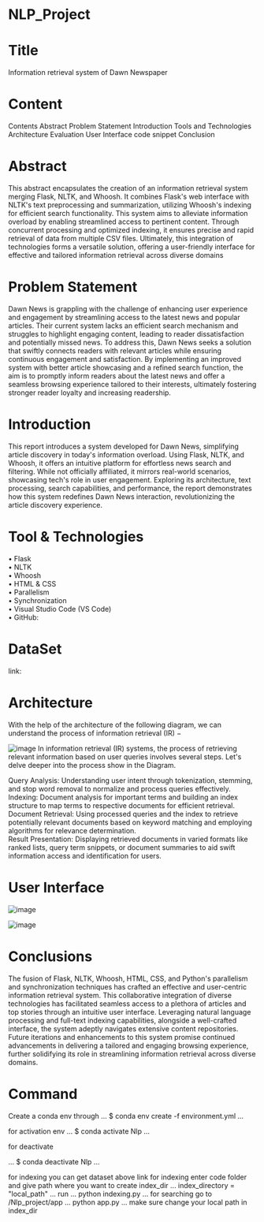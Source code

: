 # NLP_Project

# Title
Information retrieval system of
Dawn Newspaper
# Content
Contents
Abstract
Problem Statement
Introduction
Tools and Technologies
Architecture 
Evaluation
User Interface 
code snippet
Conclusion

# Abstract
This abstract encapsulates the creation of an information retrieval system merging Flask,
NLTK, and Whoosh. It combines Flask's web interface with NLTK's text preprocessing and
summarization, utilizing Whoosh's indexing for efficient search functionality. This system aims
to alleviate information overload by enabling streamlined access to pertinent content. Through
concurrent processing and optimized indexing, it ensures precise and rapid retrieval of data
from multiple CSV files. Ultimately, this integration of technologies forms a versatile solution,
offering a user-friendly interface for effective and tailored information retrieval across diverse
domains

# Problem Statement

Dawn News is grappling with the challenge of enhancing user experience and engagement by streamlining access to the latest news and popular articles. Their current system lacks an efficient search mechanism and struggles to highlight engaging content, leading to reader dissatisfaction and potentially missed news. To address this, Dawn News seeks a solution that swiftly connects readers with relevant articles while ensuring continuous engagement and satisfaction. By implementing an improved system with better article showcasing and a refined search function, the aim is to promptly inform readers about the latest news and offer a seamless browsing experience tailored to their interests, ultimately fostering stronger reader loyalty and increasing readership.

# Introduction

This report introduces a system developed for Dawn News, simplifying article discovery in today's information overload. Using Flask, NLTK, and Whoosh, it offers an intuitive platform for effortless news search and filtering. While not officially affiliated, it mirrors real-world scenarios, showcasing tech's role in user engagement. Exploring its architecture, text processing, search capabilities, and performance, the report demonstrates how this system redefines Dawn News interaction, revolutionizing the article discovery experience.

# Tool & Technologies
• Flask <br>
• NLTK  <br>
• Whoosh  <br>
• HTML & CSS  <br>
• Parallelism  <br>
• Synchronization  <br>
• Visual Studio Code (VS Code)  <br>
• GitHub:

# DataSet
link:

# Architecture 

With the help of the architecture of the following diagram, we can understand the process of
information retrieval (IR) −

![image](https://github.com/HamzaGhfran/NLP_Project/assets/114594956/b47eda74-cb18-4f55-a9d1-af69e023b010)
In information retrieval (IR) systems, the process of retrieving relevant information based on user queries involves several steps. Let's delve deeper into the process show in the Diagram.

Query Analysis: Understanding user intent through tokenization, stemming, and stop word removal to normalize and process queries effectively. <br>
Indexing: Document analysis for important terms and building an index structure to map terms to respective documents for efficient retrieval. <br>
Document Retrieval: Using processed queries and the index to retrieve potentially relevant documents based on keyword matching and employing algorithms for relevance determination. <br>
Result Presentation: Displaying retrieved documents in varied formats like ranked lists, query term snippets, or document summaries to aid swift information access and identification for users.

# User Interface

![image](https://github.com/HamzaGhfran/NLP_Project/assets/114594956/7cb92266-a0ef-4b94-83e6-e2726399a02f)

![image](https://github.com/HamzaGhfran/NLP_Project/assets/114594956/3a566562-a929-4485-89b6-06d66463d469)

# Conclusions

The fusion of Flask, NLTK, Whoosh, HTML, CSS, and Python's parallelism and
synchronization techniques has crafted an effective and user-centric information retrieval
system. This collaborative integration of diverse technologies has facilitated seamless access to
a plethora of articles and top stories through an intuitive user interface. Leveraging natural
language processing and full-text indexing capabilities, alongside a well-crafted interface, the
system adeptly navigates extensive content repositories. Future iterations and enhancements to
this system promise continued advancements in delivering a tailored and engaging browsing
experience, further solidifying its role in streamlining information retrieval across diverse
domains.
# Command
Create a conda env through
...
$ conda env create -f environment.yml
...

for activation env
...
$ conda activate Nlp
...

for deactivate

...
$ conda deactivate Nlp
...

for indexing you can get dataset above link
for indexing enter code folder and give path where you want to create index_dir
...
index_directory = "local_path"
... 
run
...
python indexing.py
...
for searching go to /Nlp_project/app
...
python app.py
...
make sure change your local path in index_dir









